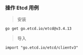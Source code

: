 ### 操作 Etcd 用例

> 安装

```
go get go.etcd.io/etcd@v3.4.13
```
> 导入
```
import "go.etcd.io/etcd/clientv3"
```
